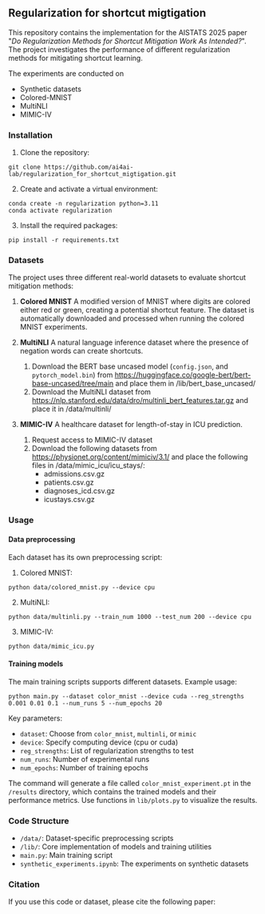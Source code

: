 ## Regularization for shortcut migtigation

This repository contains the implementation for the AISTATS 2025 paper "*Do Regularization Methods for Shortcut Mitigation Work As Intended?*". The project investigates the performance of different regularization methods for mitigating shortcut learning.

The experiments are conducted on
- Synthetic datasets
- Colored-MNIST
- MultiNLI
- MIMIC-IV

### Installation

1. Clone the repository:
```
git clone https://github.com/ai4ai-lab/regularization_for_shortcut_migtigation.git
```

2. Create and activate a virtual environment:
```
conda create -n regularization python=3.11
conda activate regularization
```

3. Install the required packages:
```
pip install -r requirements.txt
```

### Datasets
The project uses three different real-world datasets to evaluate shortcut mitigation methods:

1. **Colored MNIST** 
A modified version of MNIST where digits are colored either red or green, creating a potential shortcut feature. The dataset is automatically downloaded and processed when running the colored MNIST experiments.

2. **MultiNLI** 
A natural language inference dataset where the presence of negation words can create shortcuts.
    1. Download the BERT base uncased model (`config.json`, and `pytorch_model.bin`) from https://huggingface.co/google-bert/bert-base-uncased/tree/main and place them in /lib/bert_base_uncased/
    2. Download the MultiNLI dataset from https://nlp.stanford.edu/data/dro/multinli_bert_features.tar.gz and place it in /data/multinli/

3. **MIMIC-IV** 
A healthcare dataset for length-of-stay in ICU prediction.
    1. Request access to MIMIC-IV dataset
    2. Download the following datasets from https://physionet.org/content/mimiciv/3.1/ and place the following files in /data/mimic_icu/icu_stays/:
        - admissions.csv.gz
        - patients.csv.gz
        - diagnoses_icd.csv.gz
        - icustays.csv.gz


### Usage

#### Data preprocessing

Each dataset has its own preprocessing script:

1. Colored MNIST:
```
python data/colored_mnist.py --device cpu
```
2. MultiNLI:
```
python data/multinli.py --train_num 1000 --test_num 200 --device cpu
```
3. MIMIC-IV:
```
python data/mimic_icu.py
```

#### Training models

The main training scripts supports different datasets. Example usage:
```
python main.py --dataset color_mnist --device cuda --reg_strengths 0.001 0.01 0.1 --num_runs 5 --num_epochs 20
```

Key parameters:

- `dataset`: Choose from `color_mnist`, `multinli`, or `mimic`
- `device`: Specify computing device (cpu or cuda)
- `reg_strengths`: List of regularization strengths to test
- `num_runs`: Number of experimental runs
- `num_epochs`: Number of training epochs

The command will generate a file called `color_mnist_experiment.pt` in the `/results` directory, which contains the trained models and their performance metrics. Use functions in `lib/plots.py` to visualize the results.

### Code Structure
- `/data/`: Dataset-specific preprocessing scripts
- `/lib/`: Core implementation of models and training utilities
- `main.py`: Main training script
- `synthetic_experiments.ipynb`: The experiments on synthetic datasets

### Citation
If you use this code or dataset, please cite the following paper:

